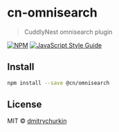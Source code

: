 # cn-omnisearch

> CuddlyNest omnisearch plugin

[![NPM](https://img.shields.io/npm/v/cn-omnisearch.svg)](https://www.npmjs.com/package/cn-omnisearch) [![JavaScript Style Guide](https://img.shields.io/badge/code_style-standard-brightgreen.svg)](https://standardjs.com)

## Install

```bash
npm install --save @cn/omnisearch
```

## License

MIT © [dmitrychurkin](https://github.com/dmitrychurkin)
